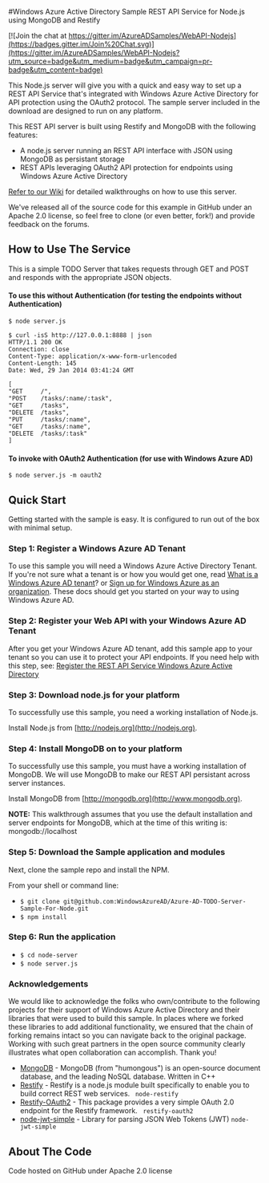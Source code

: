 #Windows Azure Active Directory Sample REST API Service for Node.js using MongoDB and Restify

[![Join the chat at https://gitter.im/AzureADSamples/WebAPI-Nodejs](https://badges.gitter.im/Join%20Chat.svg)](https://gitter.im/AzureADSamples/WebAPI-Nodejs?utm_source=badge&utm_medium=badge&utm_campaign=pr-badge&utm_content=badge)

This Node.js server will give you with a quick and easy way to set up a REST API Service that's integrated with Windows Azure Active Directory for API protection using the OAuth2 protocol. The sample server included in the download are designed to run on any platform.

This REST API server is built using Restify and MongoDB with the following features:

* A node.js server running an REST API interface with JSON using MongoDB as persistant storage
* REST APIs leveraging OAuth2 API protection for endpoints using Windows Azure Active Directory

[Refer to our Wiki](https://github.com/AzureADSamples/WebAPI-Nodejs/wiki) for detailed walkthroughs on how to use this server.

We've released all of the source code for this example in GitHub under an Apache 2.0 license, so feel free to clone (or even better, fork!) and provide feedback on the forums.

## How to Use The Service

This is a simple TODO Server that takes requests through GET and POST and responds with the appropriate JSON objects. 

#### To use this without Authentication (for testing the endpoints without Authentication)

	$ node server.js
	
	$ curl -isS http://127.0.0.1:8888 | json
	HTTP/1.1 200 OK
	Connection: close
	Content-Type: application/x-www-form-urlencoded
	Content-Length: 145
	Date: Wed, 29 Jan 2014 03:41:24 GMT

	[
  	"GET     /",
  	"POST    /tasks/:name/:task",
  	"GET     /tasks",
  	"DELETE  /tasks",
  	"PUT     /tasks/:name",
  	"GET     /tasks/:name",
  	"DELETE  /tasks/:task"
	]
	
#### To invoke with OAuth2 Authentication (for use with Windows Azure AD)
	
	$ node server.js -m oauth2

## Quick Start

Getting started with the sample is easy. It is configured to run out of the box with minimal setup. 

### Step 1: Register a Windows Azure AD Tenant

To use this sample you will need a Windows Azure Active Directory Tenant. If you're not sure what a tenant is or how you would get one, read [What is a Windows Azure AD tenant](http://technet.microsoft.com/library/jj573650.aspx)? or [Sign up for Windows Azure as an organization](http://azure.microsoft.com/en-us/documentation/articles/sign-up-organization/). These docs should get you started on your way to using Windows Azure AD.

### Step 2: Register your Web API with your Windows Azure AD Tenant

After you get your Windows Azure AD tenant, add this sample app to your tenant so you can use it to protect your API endpoints. If you need help with this step, see: [Register the REST API Service Windows Azure Active Directory](https://github.com/AzureADSamples/WebAPI-Nodejs/wiki/Setup-Windows-Azure-AD)

### Step 3: Download node.js for your platform
To successfully use this sample, you need a working installation of Node.js.

Install Node.js from [http://nodejs.org](http://nodejs.org). 

### Step 4: Install MongoDB on to your platform

To successfully use this sample, you must have a working installation of MongoDB. We will use MongoDB to make our REST API persistant across server instances.

Install MongoDB from [http://mongodb.org](http://www.mongodb.org). 

**NOTE:** This walkthrough assumes that you use the default installation and server endpoints for MongoDB, which at the time of this writing is: mongodb://localhost
 

### Step 5: Download the Sample application and modules

Next, clone the sample repo and install the NPM.

From your shell or command line:

* `$ git clone git@github.com:WindowsAzureAD/Azure-AD-TODO-Server-Sample-For-Node.git`
* `$ npm install`

### Step 6: Run the application


* `$ cd node-server	`
* `$ node server.js`


### Acknowledgements 

We would like to acknowledge the folks who own/contribute to the following projects for their support of Windows Azure Active Directory and their libraries that were used to build this sample. In places where we forked these libraries to add additional functionality, we ensured that the chain of forking remains intact so you can navigate back to the original package. Working with such great partners in the open source community clearly illustrates what open collaboration can accomplish. Thank you!


- [MongoDB](http://www.mongodb.org) - MongoDB (from "humongous") is an open-source document database, and the leading NoSQL database. Written in C++
- [Restify](http://mcavage.me/node-restify/) - Restify is a node.js module built specifically to enable you to build correct REST web services. ``` node-restify```
- [Restify-OAuth2](https://github.com/domenic/restify-oauth2) - This package provides a very simple OAuth 2.0 endpoint for the Restify framework. ``` restify-oauth2```
- [node-jwt-simple](https://github.com/hokaccha/node-jwt-simple) - Library for parsing JSON Web Tokens (JWT) ```node-jwt-simple```




## About The Code

Code hosted on GitHub under Apache 2.0 license

